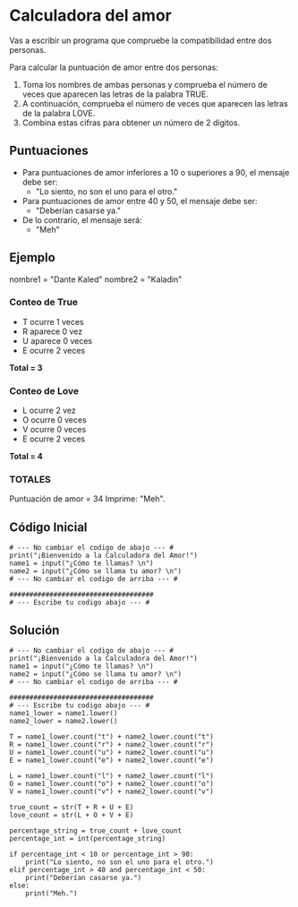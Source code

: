 # Calculadora del amor
Vas a escribir un programa que compruebe la compatibilidad entre dos personas.

Para calcular la puntuación de amor entre dos personas:
1. Toma los nombres de ambas personas y comprueba el número de veces que aparecen las letras de la palabra TRUE.
2. A continuación, comprueba el número de veces que aparecen las letras de la palabra LOVE.
3. Combina estas cifras para obtener un número de 2 dígitos.
## Puntuaciones
- Para puntuaciones de amor inferiores a 10 o superiores a 90, el mensaje debe ser:
	- "Lo siento, no son el uno para el otro."
- Para puntuaciones de amor entre 40 y 50, el mensaje debe ser:
	- "Deberían casarse ya."
- De lo contrario, el mensaje será:
	- "Meh"
## Ejemplo
nombre1 = "Dante Kaled"
nombre2 = "Kaladin"
### Conteo de True
- T ocurre 1 veces
- R aparece 0 vez
- U aparece 0 veces
- E ocurre 2 veces

**Total = 3**
### Conteo de Love
- L ocurre 2 vez
- O ocurre 0 veces
- V ocurre 0 veces
- E ocurre 2 veces

**Total = 4**
### TOTALES
Puntuación de amor = 34
Imprime: "Meh".

## Código Inicial
```
# --- No cambiar el codigo de abajo --- #
print("¡Bienvenido a la Calculadora del Amor!")
name1 = input("¿Cómo te llamas? \n")
name2 = input("¿Cómo se llama tu amor? \n")
# --- No cambiar el codigo de arriba --- #

####################################
# --- Escribe tu codigo abajo --- #
```
## Solución
```
# --- No cambiar el codigo de abajo --- #
print("¡Bienvenido a la Calculadora del Amor!")
name1 = input("¿Cómo te llamas? \n")
name2 = input("¿Cómo se llama tu amor? \n")
# --- No cambiar el codigo de arriba --- #

####################################
# --- Escribe tu codigo abajo --- #
name1_lower = name1.lower()
name2_lower = name2.lower()

T = name1_lower.count("t") + name2_lower.count("t")
R = name1_lower.count("r") + name2_lower.count("r")
U = name1_lower.count("u") + name2_lower.count("u")
E = name1_lower.count("e") + name2_lower.count("e")

L = name1_lower.count("l") + name2_lower.count("l")
O = name1_lower.count("o") + name2_lower.count("o")
V = name1_lower.count("v") + name2_lower.count("v")

true_count = str(T + R + U + E)
love_count = str(L + O + V + E)

percentage_string = true_count + love_count
percentage_int = int(percentage_string)

if percentage_int < 10 or percentage_int > 90:
	print("Lo siento, no son el uno para el otro.")
elif percentage_int > 40 and percentage_int < 50:
	print("Deberían casarse ya.")
else:
	print("Meh.")
```